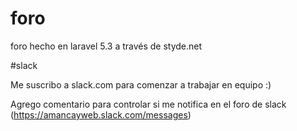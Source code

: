 # foro
foro hecho en laravel 5.3 a través de styde.net

#slack

Me suscribo a slack.com para comenzar a trabajar en equipo :)

Agrego comentario para controlar si me notifica en el foro de slack (https://amancayweb.slack.com/messages)




